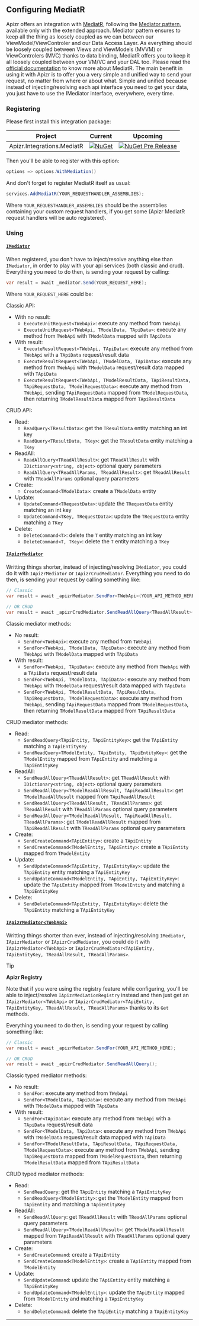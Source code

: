 ﻿## Configuring MediatR

Apizr offers an integration with [MediatR](https://github.com/jbogard/MediatR), following the [Mediator pattern](https://en.wikipedia.org/wiki/Mediator_pattern), available only with the extended approach.
Mediator pattern ensures to keep all the thing as loosely coupled as we can between our ViewModel/ViewControler and our Data Access Layer. As everything should be loosely coupled between Views and ViewModels (MVVM) or ViewControlers (MVC) thanks to data binding, MediatR offers you to keep it all loosely coupled between your VM/VC and your DAL too.
Please read the [official documentation](https://github.com/jbogard/MediatR/wiki) to know more about MediatR.
The main benefit in using it with Apizr is to offer you a very simple and unified way to send your request, no matter from where or about what.
Simple and unified because instead of injecting/resolving each api interface you need to get your data, you just have to use the IMediator interface, everywhere, every time.

### Registering

Please first install this integration package:

|Project|Current|Upcoming|
|-------|-----|-----|
|Apizr.Integrations.MediatR|[![NuGet](https://img.shields.io/nuget/v/Apizr.Integrations.MediatR.svg)](https://www.nuget.org/packages/Apizr.Integrations.MediatR/)|[![NuGet Pre Release](https://img.shields.io/nuget/vpre/Apizr.Integrations.MediatR.svg)](https://www.nuget.org/packages/Apizr.Integrations.MediatR/)|

Then you'll be able to register with this option:

```csharp
options => options.WithMediation()
```

And don't forget to register MediatR itself as usual:
```csharp
services.AddMediatR(YOUR_REQUESTHANDLER_ASSEMBLIES);
```

Where `YOUR_REQUESTHANDLER_ASSEMBLIES` should be the assemblies containing your custom request handlers, if you get some (Apizr MediatR request handlers will be auto registered).

### Using

#### [`IMediator`](#tab/tabid-imediator)

When registered, you don't have to inject/resolve anything else than `IMediator`, in order to play with your api services (both classic and crud). 
Everything you need to do then, is sending your request by calling:
```csharp
var result = await _mediator.Send(YOUR_REQUEST_HERE);
```

Where `YOUR_REQUEST_HERE` could be:

Classic API:
 - With no result:
   - `ExecuteUnitRequest<TWebApi>`: execute any method from `TWebApi`
   - `ExecuteUnitRequest<TWebApi, TModelData, TApiData>`: execute any method from `TWebApi` with `TModelData` mapped with `TApiData`
 - With result:
   - `ExecuteResultRequest<TWebApi, TApiData>`: execute any method from `TWebApi` with a `TApiData` request/result data
   - `ExecuteResultRequest<TWebApi, TModelData, TApiData>`: execute any method from `TWebApi` with `TModelData` request/result data mapped with `TApiData`
   - `ExecuteResultRequest<TWebApi, TModelResultData, TApiResultData, TApiRequestData, TModelRequestData>`: execute any method from `TWebApi`, sending `TApiRequestData` mapped from `TModelRequestData`, then returning `TModelResultData` mapped from `TApiResultData`

CRUD API:
 - Read:
   - `ReadQuery<TResultData>`: get the `TResultData` entity matching an int key
   - `ReadQuery<TResultData, TKey>`: get the `TResultData` entity matching a `TKey` 
 - ReadAll:
   - `ReadAllQuery<TReadAllResult>`: get `TReadAllResult` with `IDictionary<string, object>` optional query parameters
   - `ReadAllQuery<TReadAllParams, TReadAllResult>`: get `TReadAllResult` with `TReadAllParams` optional query parameters
 - Create:
   - `CreateCommand<TModelData>`: create a `TModelData` entity
 - Update:
   - `UpdateCommand<TRequestData>`: update the `TRequestData` entity matching an int key
   - `UpdateCommand<TKey, TRequestData>`: update the `TRequestData` entity matching a `TKey`
 - Delete:
   - `DeleteCommand<T>`: delete the `T` entity matching an int key
   - `DeleteCommand<T, TKey>`: delete the `T` entity matching a `TKey`

#### [`IApizrMediator`](#tab/tabid-iapizrmediator)

Writting things shorter, instead of injecting/resolving `IMediator`, you could do it with `IApizrMediator` or `IApizrCrudMediator`. 
Everything you need to do then, is sending your request by calling something like:
```csharp
// Classic
var result = await _apizrMediator.SendFor<TWebApi>(YOUR_API_METHOD_HERE);

// OR CRUD
var result = await _apizrCrudMediator.SendReadAllQuery<TReadAllResult>();
```

Classic mediator methods:
 - No result:
   - `SendFor<TWebApi>`: execute any method from `TWebApi`
   - `SendFor<TWebApi, TModelData, TApiData>`: execute any method from `TWebApi` with `TModelData` mapped with `TApiData`
 - With result:
   - `SendFor<TWebApi, TApiData>`: execute any method from `TWebApi` with a `TApiData` request/result data
   - `SendFor<TWebApi, TModelData, TApiData>`: execute any method from `TWebApi` with `TModelData` request/result data mapped with `TApiData`
   - `SendFor<TWebApi, TModelResultData, TApiResultData, TApiRequestData, TModelRequestData>`: execute any method from `TWebApi`, sending `TApiRequestData` mapped from `TModelRequestData`, then returning `TModelResultData` mapped from `TApiResultData`

CRUD mediator methods:
 - Read:
   - `SendReadQuery<TApiEntity, TApiEntityKey>`: get the `TApiEntity` matching a `TApiEntityKey`
   - `SendReadQuery<TModelEntity, TApiEntity, TApiEntityKey>`: get the `TModelEntity` mapped from `TApiEntity` and matching a `TApiEntityKey`
 - ReadAll:
   - `SendReadAllQuery<TReadAllResult>`: get `TReadAllResult` with `IDictionary<string, object>` optional query parameters
   - `SendReadAllQuery<TModelReadAllResult, TApiReadAllResult>`: get `TModelReadAllResult` mapped from `TApiReadAllResult`
   - `SendReadAllQuery<TReadAllResult, TReadAllParams>`: get `TReadAllResult` with `TReadAllParams` optional query parameters
   - `SendReadAllQuery<TModelReadAllResult, TApiReadAllResult, TReadAllParams>`: get `TModelReadAllResult` mapped from `TApiReadAllResult` with `TReadAllParams` optional query parameters
 - Create:
   - `SendCreateCommand<TApiEntity>`: create a `TApiEntity`
   - `SendCreateCommand<TModelEntity, TApiEntity>`: create a `TApiEntity` mapped from `TModelEntity`
 - Update:
   - `SendUpdateCommand<TApiEntity, TApiEntityKey>`: update the `TApiEntity` entity matching a `TApiEntityKey`
   - `SendUpdateCommand<TModelEntity, TApiEntity, TApiEntityKey>`: update the `TApiEntity` mapped from `TModelEntity` and matching a `TApiEntityKey`
 - Delete:
   - `SendDeleteCommand<TApiEntity, TApiEntityKey>`: delete the `TApiEntity` matching a `TApiEntityKey`

#### [`IApizrMediator<TWebApi>`](#tab/tabid-iapizrmediator-twebapi)

Writting things shorter than ever, instead of injecting/resolving `IMediator`, `IApizrMediator` or `IApizrCrudMediator`, you could do it with `IApizrMediator<TWebApi>` or `IApizrCrudMediator<TApiEntity, TApiEntityKey, TReadAllResult, TReadAllParams>`. 

>[!TIP]
>
>**Apizr Registry**
>
>Note that if you were using the registry feature while configuring, you'll be able to inject/resolve `IApizrMediationRegistry` instead and then just get an `IApizrMediator<TWebApi>` or `IApizrCrudMediator<TApiEntity, TApiEntityKey, TReadAllResult, TReadAllParams>` thanks to its `Get` methods.

Everything you need to do then, is sending your request by calling something like:
```csharp
// Classic
var result = await _apizrMediator.SendFor(YOUR_API_METHOD_HERE);

// OR CRUD
var result = await _apizrCrudMediator.SendReadAllQuery();
```

Classic typed mediator methods:
- No result:
  - `SendFor`: execute any method from `TWebApi`
  - `SendFor<TModelData, TApiData>`: execute any method from `TWebApi` with `TModelData` mapped with `TApiData`
- With result:
  - `SendFor<TApiData>`: execute any method from `TWebApi` with a `TApiData` request/result data
  - `SendFor<TModelData, TApiData>`: execute any method from `TWebApi` with `TModelData` request/result data mapped with `TApiData`
  - `SendFor<TModelResultData, TApiResultData, TApiRequestData, TModelRequestData>`: execute any method from `TWebApi`, sending `TApiRequestData` mapped from `TModelRequestData`, then returning `TModelResultData` mapped from `TApiResultData`

CRUD typed mediator methods:
- Read:
  - `SendReadQuery`: get the `TApiEntity` matching a `TApiEntityKey`
  - `SendReadQuery<TModelEntity>`: get the `TModelEntity` mapped from `TApiEntity` and matching a `TApiEntityKey`
- ReadAll:
  - `SendReadAllQuery`: get `TReadAllResult` with `TReadAllParams` optional query parameters
  - `SendReadAllQuery<TModelReadAllResult>`: get `TModelReadAllResult` mapped from `TApiReadAllResult` with `TReadAllParams` optional query parameters
- Create:
  - `SendCreateCommand`: create a `TApiEntity`
  - `SendCreateCommand<TModelEntity>`: create a `TApiEntity` mapped from `TModelEntity`
- Update:
  - `SendUpdateCommand`: update the `TApiEntity` entity matching a `TApiEntityKey`
  - `SendUpdateCommand<TModelEntity>`: update the `TApiEntity` mapped from `TModelEntity` and matching a `TApiEntityKey`
- Delete:
  - `SendDeleteCommand`: delete the `TApiEntity` matching a `TApiEntityKey`

***